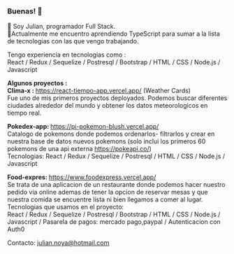 ### Buenas! 👋
🔭 Soy Julian, programador Full Stack. <br> 
🌱Actualmente me encuentro aprendiendo TypeScript para sumar a la lista de tecnologias con las que vengo trabajando. <br>

Tengo experiencia en tecnologias como : <br>
React / Redux / Sequelize / Postresql / Bootstrap / HTML / CSS / Node.js / Javascript


<strong> Algunos proyectos : </strong> <br>
<strong> Clima-x : </strong>  https://react-tiempo-app.vercel.app/ (Weather Cards) <br>
Fue uno de mis primeros proyectos deployados. Podemos buscar diferentes ciudades alrededor del mundo y obtener los datos meteorologicos en tiempo real.

<strong> Pokedex-app: </strong>
https://pi-pokemon-blush.vercel.app/ <br>
Catalogo de pokemons donde podemos ordenarlos- filtrarlos y crear en nuestra base de datos nuevos pokemons (solo inclui los primeros 60 pokemons de una api externa https://pokeapi.co/) <br>
Tecnologias: React / Redux / Sequelize / Postresql / HTML / CSS / Node.js / Javascript


<strong> Food-expres: </strong> https://www.foodexpress.vercel.app/ <br>
Se trata de una aplicacion de un restaurante donde podemos hacer nuestro pedido via online ademas de tener la opcion de reservar mesas y que nuestra comida se encuentre lista ni bien llegamos a comer al lugar. <br>
Tecnologias que usamos en el proyecto: <br>
React / Redux / Sequelize / Postresql / Bootstrap / HTML / CSS / Node.js / Javascript / Pasarela de pagos: mercado pago,paypal / Autenticacion con Auth0





Contacto: julian.noya@hotmail.com
<!--
**julian-ncanziani/julian-ncanziani** is a ✨ _special_ ✨ repository because its `README.md` (this file) appears on your GitHub profile.

Here are some ideas to get you started:

- 🔭 I’m currently working on ...
- 🌱 I’m currently learning ...
- 👯 I’m looking to collaborate on ...
- 🤔 I’m looking for help with ...
- 💬 Ask me about ...
- 📫 How to reach me: ...
- 😄 Pronouns: ...
- ⚡ Fun fact: ...
-->
